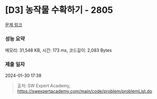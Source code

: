 # [D3] 농작물 수확하기 - 2805 

[문제 링크](https://swexpertacademy.com/main/code/problem/problemDetail.do?contestProbId=AV7GLXqKAWYDFAXB) 

### 성능 요약

메모리: 31,548 KB, 시간: 173 ms, 코드길이: 2,083 Bytes

### 제출 일자

2024-01-30 17:38



> 출처: SW Expert Academy, https://swexpertacademy.com/main/code/problem/problemList.do